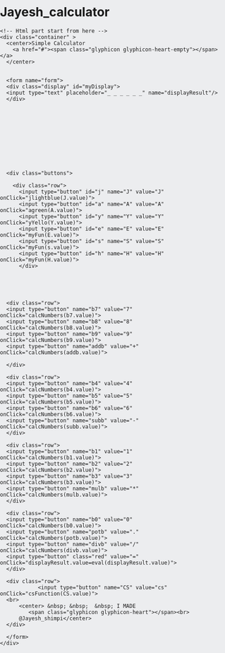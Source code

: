# Jayesh_calculator

<!DOCTYPE html>
<html lang="en">
<head>
  <title>Bootstrap Example</title>
  <meta charset="utf-8">
  <meta name="viewport" content="width=device-width, initial-scale=1">
  <link rel="stylesheet" href="https://maxcdn.bootstrapcdn.com/bootstrap/3.4.1/css/bootstrap.min.css">
  <script src="https://ajax.googleapis.com/ajax/libs/jquery/3.5.1/jquery.min.js"></script>
  <script src="https://maxcdn.bootstrapcdn.com/bootstrap/3.4.1/js/bootstrap.min.js"></script>
</head>


<!-- Actuall Code start from here created by jayesh shimpi -->
<style>
body, html {
	background: #ECEDEF;
	margin: 0;
	padding: 0;
}
 
.container {
	position: fixed;
	top: 50%;
	left: 50%;
	transform: translate(-50%, -50%);
	background: #fff;
	box-shadow: 0 4px 8px 0 rgba(0,0,0,0.2), 0 6px 20px 0 rgba(0,0,0,0.2);
	border-radius: 14px;
	padding-bottom: 20px;
	width: 320px;
  
	
}
.display {
	width: 100%;
	height: 60px;
	padding: 40px 0;
	background-color: #1a2ee6;
	border-top-left-radius: 14px;
	border-top-right-radius: 14px;
}
.buttons {
	padding: 10px 5px 0 20px;
}
.row {
	width: 280px;
	float: left;
}
input[type=button] {
	width: 35px;
	height: 35px;
	float: left;
	padding: 0;
	margin: 5px;
	box-sizing: border-box;
	background: #ecedef;
	border: none;
	font-size: 30px;
	line-height: 30px;
	border-radius: 50%;
	font-weight: 600;
	color: #5E5858;
	cursor: pointer;
	
}
input[type=text] {
	width: 200px;
	height: 60px;
	float: left;
	padding: 0;
	box-sizing: border-box;
	border: none;
	background: none;
	color: #ffffff;
	text-align: right;
	font-weight: 500;
	font-size: 40px;
	line-height: 60px;
	margin: 0 25px;
	
}
.red {
	background: #ebdedf !important;
	color: #ffffff !important;
	
}
center {
    color: #e9490a;
    font-family: Verdana;
}

</style>
<body>



  <!-- JavaScript part start from here -->
  <script>
    function calcNumbers(result){
      form.displayResult.value=form.displayResult.value+result;
      
    }

    function csFunction(clr){
      form.displayResult.value="";
    }

    function jlightblue(chk){

      var ok=chk;
      if(ok==="J"){
      document.getElementById("myDisplay").style.background = "lightblue";
      }
    }
    function agreen(chk){

    var okay=chk;
    if(okay==="A"){
         document.getElementById("myDisplay").style.background = "green";
     }
    }

    function yYello(chk){

var ok=chk;
if(ok==="Y"){
document.getElementById("myDisplay").style.background = "yellow";
}
}

    </script> 



    <!-- Html part start from here -->
    <div class="container" > 
      <center>Simple Calculator 
        <a href="#"><span class="glyphicon glyphicon-heart-empty"></span></a>
      </center>
 
          
      <form name="form">
      <div class="display" id="myDisplay">
      <input type="text" placeholder="_ _ _ _ _ _" name="displayResult"/>
      </div>



      




 


      <div class="buttons">

        <div class="row">
          <input type="button" id="j" name="J" value="J" onClick="jlightblue(J.value)">
          <input type="button" id="a" name="A" value="A" onClick="agreen(A.value)">
          <input type="button" id="y" name="Y" value="Y" onClick="yYello(Y.value)">
          <input type="button" id="e" name="E" value="E" onClick="myFun(E.value)">
          <input type="button" id="s" name="S" value="S" onClick="myFun(s.value)">
          <input type="button" id="h" name="H" value="H" onClick="myFun(H.value)">
          </div>





      <div class="row">
      <input type="button" name="b7" value="7" onClick="calcNumbers(b7.value)">
      <input type="button" name="b8" value="8" onClick="calcNumbers(b8.value)">
      <input type="button" name="b9" value="9" onClick="calcNumbers(b9.value)">
      <input type="button" name="addb" value="+" onClick="calcNumbers(addb.value)">
      
      </div>
      
      <div class="row">
      <input type="button" name="b4" value="4" onClick="calcNumbers(b4.value)">
      <input type="button" name="b5" value="5" onClick="calcNumbers(b5.value)">
      <input type="button" name="b6" value="6" onClick="calcNumbers(b6.value)">
      <input type="button" name="subb" value="-" onClick="calcNumbers(subb.value)">
      </div>
      
      <div class="row">
      <input type="button" name="b1" value="1" onClick="calcNumbers(b1.value)">
      <input type="button" name="b2" value="2" onClick="calcNumbers(b2.value)">
      <input type="button" name="b3" value="3" onClick="calcNumbers(b3.value)">
      <input type="button" name="mulb" value="*" onClick="calcNumbers(mulb.value)">
      </div>
      
      <div class="row">
      <input type="button" name="b0" value="0" onClick="calcNumbers(b0.value)">
      <input type="button" name="potb" value="." onClick="calcNumbers(potb.value)">
      <input type="button" name="divb" value="/" onClick="calcNumbers(divb.value)">
      <input type="button" class="red" value="=" onClick="displayResult.value=eval(displayResult.value)">
      </div>

      <div class="row">
                <input type="button" name="CS" value="cs" onClick="csFunction(CS.value)">
      <br>
          <center> &nbsp; &nbsp;  &nbsp; I MADE 
             <span class="glyphicon glyphicon-heart"></span><br>
          @Jayesh_shimpi</center>
      </div>
      
      </form>
    </div>
  


</body>
</html>
